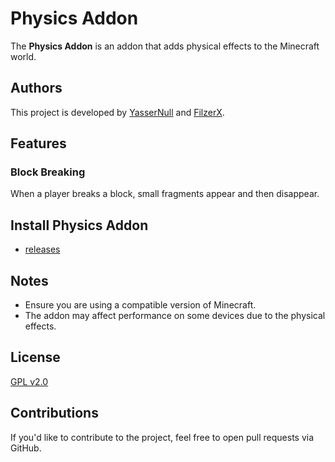 # Physics Addon
The **Physics Addon** is an addon that adds physical effects to the Minecraft world.

## Authors
This project is developed by [YasserNull](https://github.com/YasserNull) and [FilzerX]().

## Features
### Block Breaking
When a player breaks a block, small fragments appear and then disappear.

## Install Physics Addon

+ [releases](https://github.com/YasserNull/Physics-Addon/releases)

## Notes
- Ensure you are using a compatible version of Minecraft.
- The addon may affect performance on some devices due to the physical effects.

## License

[GPL v2.0](LICENSE)

## Contributions
If you'd like to contribute to the project, feel free to open pull requests via GitHub.
